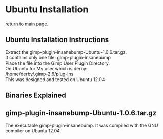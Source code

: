 # Ubuntu Installation #

[return to main page.](MainPage.md)

<h2>Ubuntu Installation Instructions</h2>
Extract the gimp-plugin-insanebump-Ubuntu-1.0.6.tar.gz.<br />
It contains only one file: gimp-plugin-insanebump<br />
Place the file into the Gimp User Plugin Directory.<br />
On Ubuntu for My user which is derby:<br />
/home/derby/.gimp-2.6/plug-ins<br />
This was designed and tested on Ubuntu 12.04<br />
<h2>Binaries Explained</h2>
<h2>gimp-plugin-insanebump-Ubuntu-1.0.6.tar.gz</h2>
The executable gimp-plugin-insanebump.  It was compiled with the GNU compiler on Ubuntu 12.04.